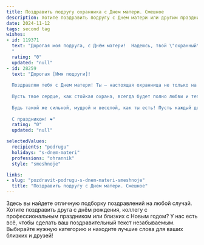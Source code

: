 ```yaml
---
title: Поздравить подругу охранника с Днем матери. Смешное
description: Хотите поздравить подругу с Днем матери или другим праздником? Наш ИИ создаст незабываемое поздравление, а вы обязательно выделитесь среди других.  
date: 2024-11-12
tags: second tag
wishes:
- id: 119371
  text: "Дорогая моя подруга, с Днём матери!  Надеюсь, твой \"охранный\" режим сегодня будет помягче, и ты позволишь себе немного расслабиться и насладиться праздником. Пусть все твои \"клиенты\" — дети, муж, коты — будут сегодня исключительно милыми и послушными, а  торжество пройдёт без ЧП, разве что с избытком любви и сладостей!
  "
  rating: "0"
  updated: "null"
- id: 28259
  text: "Дорогая [Имя подруги]!
  
  Поздравляю тебя с Днем матери! Ты – настоящая охранница не только на службе, но и в жизни! Так что можно смело сказать, что твоя задача – оберегать не только порядок, но и домашний уют!
  
  Пусть твое сердце, как стойкая охрана, всегда будет полно любви и тепла. Пусть каждое резкое движение у малышек вызывает только смех, а не паники! Желаю, чтобы твои «непробиваемые» навыки всегда находили применение в воспитании и забавных семейных ситуациях.
  
  Будь такой же сильной, мудрой и веселой, как ты есть! Пусть каждый день будет полон радости, а время с детьми – таким же ценным, как часы патрулирования! Всегда помни: мамин статус охранника – это призвание, а не должность!
  
  С праздником! ❤️"
  rating: "0"
  updated: "null"

selectedValues:
  recipients: "podrugu"
  holidays: "s-dnem-materi"
  professions: "ohrannik"
  style: "smeshnoje"

links:
- slug: "pozdravit-podrugu-s-dnem-materi-smeshnoje"
  title: "Поздравить подругу с Днем матери. Смешное"
---
```


Здесь вы найдете отличную подборку поздравлений на любой случай.
Хотите поздравить друга с днём рождения, коллегу с профессиональным праздником или близких с Новым годом? У нас есть всё, чтобы сделать ваш поздравительный текст незабываемым. Выбирайте нужную категорию и находите лучшие слова для ваших близких и друзей!
